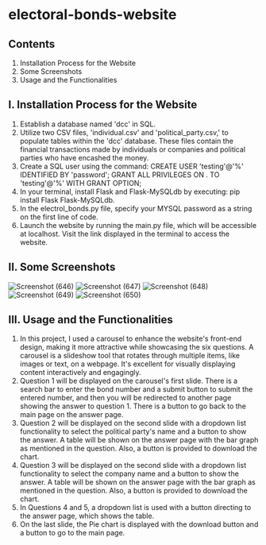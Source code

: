 # electoral-bonds-website

## Contents
1. Installation Process for the Website
2. Some Screenshots
3. Usage and the Functionalities

## I. Installation Process for the Website
1. Establish a database named 'dcc' in SQL.
2. Utilize two CSV files, 'individual.csv' and 'political_party.csv,' to populate tables within the 'dcc' database. These files contain the financial transactions made by individuals or companies and political parties who have encashed the money.
3. Create a SQL user using the command: CREATE USER 'testing'@'%' IDENTIFIED BY 'password'; GRANT ALL PRIVILEGES ON . TO 'testing'@'%' WITH GRANT OPTION;
4. In your terminal, install Flask and Flask-MySQLdb by executing: pip install Flask Flask-MySQLdb.
5. In the electrol_bonds.py file, specify your MYSQL password as a string on the first line of code.
6. Launch the website by running the main.py file, which will be accessible at localhost. Visit the link displayed in the terminal to access the website.

## II. Some Screenshots
![Screenshot (646)](https://github.com/Paras-Shirvale/electoral-bonds-website/assets/167887758/568ac1f6-65f2-4a77-b0a5-1a88e8bfd4d8)
![Screenshot (647)](https://github.com/Paras-Shirvale/electoral-bonds-website/assets/167887758/f6ea03ad-f028-4f89-b5c6-a7c6a7eea77b)
![Screenshot (648)](https://github.com/Paras-Shirvale/electoral-bonds-website/assets/167887758/4589b731-1f12-4b93-950f-c6957f75b489)
![Screenshot (649)](https://github.com/Paras-Shirvale/electoral-bonds-website/assets/167887758/b3b9ed0f-4790-4c73-a792-4c01bcb5043d)
![Screenshot (650)](https://github.com/Paras-Shirvale/electoral-bonds-website/assets/167887758/b2909caf-ce62-4761-aa17-f41f3d1855aa)

## III. Usage and the Functionalities
1. In this project, I used a carousel to enhance the website's front-end design, making it more attractive while showcasing the six questions. A carousel is a slideshow tool that rotates through multiple items, like images or text, on a webpage. It's excellent for visually displaying content interactively and engagingly.
2. Question 1 will be displayed on the carousel's first slide. There is a search bar to enter the bond number and a submit button to submit the entered number, and then you will be redirected to another page showing the answer to question 1. There is a button to go back to the main page on the answer page.
3. Question 2 will be displayed on the second slide with a dropdown list functionality to select the political party's name and a button to show the answer. A table will be shown on the answer page with the bar graph as mentioned in the question. Also, a button is provided to download the chart.
4. Question 3 will be displayed on the second slide with a dropdown list functionality to select the company name and a button to show the answer. A table will be shown on the answer page with the bar graph as mentioned in the question. Also, a button is provided to download the chart.
5. In Questions 4 and 5, a dropdown list is used with a button directing to the answer page, which shows the table.
6. On the last slide, the Pie chart is displayed with the download button and a button to go to the main page.
